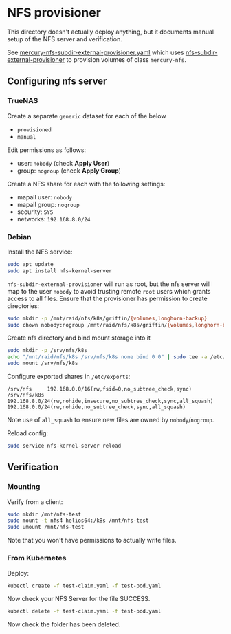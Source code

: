 # NFS provisioner

This directory doesn't actually deploy anything, but it documents manual setup
of the NFS server and verification.

See [mercury-nfs-subdir-external-provisioner.yaml][] which uses
[nfs-subdir-external-provisioner][] to provision volumes of class `mercury-nfs`.

## Configuring nfs server

### TrueNAS

Create a separate `generic` dataset for each of the below

- `provisioned`
- `manual`

Edit permissions as follows:

- user: `nobody` (check **Apply User**)
- group: `nogroup` (check **Apply Group**)

Create a NFS share for each with the following settings:

- mapall user: `nobody`
- mapall group: `nogroup`
- security: `SYS`
- networks: `192.168.8.0/24`

### Debian

Install the NFS service:

```sh
sudo apt update
sudo apt install nfs-kernel-server
```

`nfs-subdir-external-provisioner` will run as root, but the nfs server will map
to the user `nobody` to avoid trusting remote `root` users which grants access
to all files. Ensure that the provisioner has permission to create directories:

```sh
sudo mkdir -p /mnt/raid/nfs/k8s/griffin/{volumes,longhorn-backup}
sudo chown nobody:nogroup /mnt/raid/nfs/k8s/griffin/{volumes,longhorn-backup}
```

Create nfs directory and bind mount storage into it

```sh
sudo mkdir -p /srv/nfs/k8s
echo "/mnt/raid/nfs/k8s /srv/nfs/k8s none bind 0 0" | sudo tee -a /etc/fstab
sudo mount /srv/nfs/k8s
```

Configure exported shares in `/etc/exports`:

```text
/srv/nfs     192.168.0.0/16(rw,fsid=0,no_subtree_check,sync)
/srv/nfs/k8s 192.168.8.0/24(rw,nohide,insecure,no_subtree_check,sync,all_squash) 192.168.0.0/24(rw,nohide,no_subtree_check,sync,all_squash)
```

Note use of `all_squash` to ensure new files are owned by `nobody`/`nogroup`.

Reload config:

```sh
sudo service nfs-kernel-server reload
```

## Verification

### Mounting

Verify from a client:

```sh
sudo mkdir /mnt/nfs-test
sudo mount -t nfs4 helios64:/k8s /mnt/nfs-test
sudo umount /mnt/nfs-test
```

Note that you won't have permissions to actually write files.

### From Kubernetes

Deploy:

```sh
kubectl create -f test-claim.yaml -f test-pod.yaml
```

Now check your NFS Server for the file SUCCESS.

```sh
kubectl delete -f test-claim.yaml -f test-pod.yaml
```

Now check the folder has been deleted.

[mercury-nfs-subdir-external-provisioner.yaml]: ../infrastructure/templates/mercury-nfs-subdir-external-provisioner.yaml
[nfs-subdir-external-provisioner]: https://github.com/kubernetes-sigs/nfs-subdir-external-provisioner
